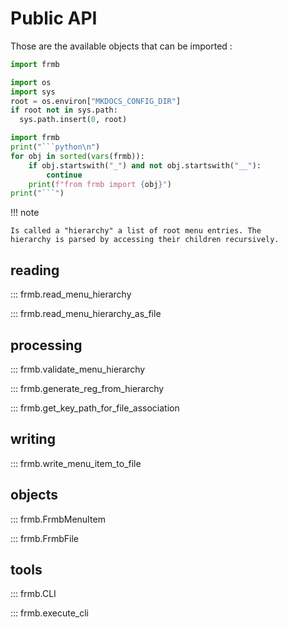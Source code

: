 # Public API

Those are the available objects that can be imported :

```python
import frmb
```

```python exec="on"
import os
import sys
root = os.environ["MKDOCS_CONFIG_DIR"]
if root not in sys.path:
  sys.path.insert(0, root)

import frmb
print("```python\n")
for obj in sorted(vars(frmb)):
    if obj.startswith("_") and not obj.startswith("__"):
        continue
    print(f"from frmb import {obj}")
print("```")
```

!!! note

    Is called a "hierarchy" a list of root menu entries. The
    hierarchy is parsed by accessing their children recursively.


## reading

::: frmb.read_menu_hierarchy

::: frmb.read_menu_hierarchy_as_file

## processing

::: frmb.validate_menu_hierarchy

::: frmb.generate_reg_from_hierarchy

::: frmb.get_key_path_for_file_association

## writing

::: frmb.write_menu_item_to_file

## objects

::: frmb.FrmbMenuItem

::: frmb.FrmbFile

## tools

::: frmb.CLI

::: frmb.execute_cli

